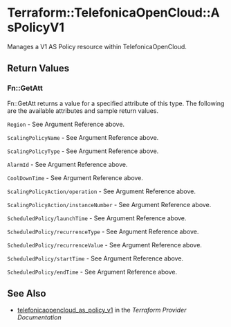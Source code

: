 # Terraform::TelefonicaOpenCloud::AsPolicyV1

Manages a V1 AS Policy resource within TelefonicaOpenCloud.

## Return Values

### Fn::GetAtt

Fn::GetAtt returns a value for a specified attribute of this type. The following are the available attributes and sample return values.

`Region` - See Argument Reference above.

`ScalingPolicyName` - See Argument Reference above.

`ScalingPolicyType` - See Argument Reference above.

`AlarmId` - See Argument Reference above.

`CoolDownTime` - See Argument Reference above.

`ScalingPolicyAction/operation` - See Argument Reference above.

`ScalingPolicyAction/instanceNumber` - See Argument Reference above.

`ScheduledPolicy/launchTime` - See Argument Reference above.

`ScheduledPolicy/recurrenceType` - See Argument Reference above.

`ScheduledPolicy/recurrenceValue` - See Argument Reference above.

`ScheduledPolicy/startTime` - See Argument Reference above.

`ScheduledPolicy/endTime` - See Argument Reference above.

## See Also

* [telefonicaopencloud_as_policy_v1](https://www.terraform.io/docs/providers/telefonicaopencloud/r/as_policy_v1.html) in the _Terraform Provider Documentation_
